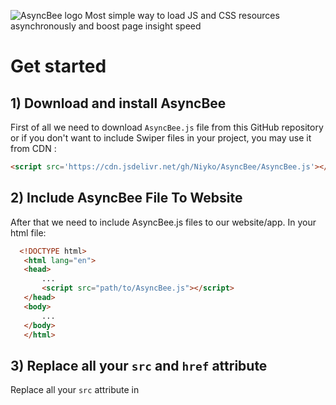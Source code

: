 ![AsyncBee logo](https://i.imgur.com/vu55wrS.png)
Most simple way to load JS and CSS resources asynchronously and boost page insight speed

# Get started
## 1) Download and install AsyncBee
First of all we need to download `AsyncBee.js` file from this GitHub repository or if you don't want to include Swiper files in your project, you may use it from CDN :
`````Html
<script src='https://cdn.jsdelivr.net/gh/Niyko/AsyncBee/AsyncBee.js'></script>`
`````
## 2) Include AsyncBee File To Website
After that we need to include AsyncBee.js files to our website/app. In your html file:
`````Html
  <!DOCTYPE html>
   <html lang="en">
   <head>
       ...
       <script src="path/to/AsyncBee.js"></script>
   </head>
   <body>
       ...
   </body>
   </html>
`````
## 3) Replace all your `src` and `href` attribute
Replace all your `src` attribute in <script> tag with `asyncbee` and replace the `href` attribute in <link> tag with `asyncbee` for example if your website contains script tags like this:
`````Html
  <script src='path/to/main.js'></script>
  <script src='path/to/bootstrap.js'></script>
`````
   replace the `src` attribute with the `asyncbee` atttribute like given below
`````Html
  <script asyncbee='path/to/main.js'></script>
  <script asyncbee='path/to/bootstrap.js'></script>
`````
## 4) Initialize AsyncBee
Finally, we need to initialize AsyncBee in JS, To initilize add this below code in the inline script or in script file that is included in the very end of body (right before closing </body> tag):
`````Javascript
var myAsyncBee = new myAsyncBee();
`````
# Options
All the options aviablabe in the myAsyncBee() funtion are given below and an example of its usage is also given below.

| Option | Description | Example Value |
| --- | --- | --- |
| loadingcolor | color of the loading spinner | #ff0000 or rgb(255,0,0) |
| loadingbgcolor | color of the loading background | #ff0000 or rgb(255,0,0) |
| loading | disable the default loading screen | true or false |
| ondone | is a callback and called when finished loading all resources | function (){ alert("all loaded"); } |

`````Javascript
var myAsyncBee = new myAsyncBee({
   loading: false,
   loadingcolor: '#ff0000',
   loadingbgcolor: 'rgb(255,255,255)',
   ondone: function (){
      alert("all loaded");
   }
});
`````
# License
PHPGit is licensed under the [GNU GENERAL PUBLIC LICENSE](https://github.com/Niyko/AsyncBee/blob/master/LICENSE).

